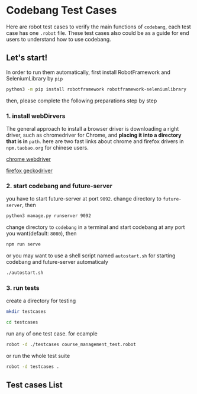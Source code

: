 # Codebang Test Cases
Here are robot test cases to verify the main functions of `codebang`, each test case has one `.robot` file. These test cases also could be as a guide for end users to understand how to use codebang.

## Let's start!
In order to run them automatically, first install RobotFramework and SeleniumLibrary by `pip`

```sh
python3 -m pip install robotframework robotframework-seleniumlibrary
```

then, please complete the following preparations step by step

### 1. install webDirvers
The general approach to install a browser driver is downloading a right driver, such as chromedriver for Chrome, and **placing it into a directory that is in** `path`. here are two fast links about chrome and firefox drivers in `npm.taobao.org` for chinese users.

[chrome webdriver](https://npm.taobao.org/mirrors/chromedriver/)

[firefox geckodriver](https://npm.taobao.org/mirrors/geckodriver/)

### 2. start codebang and future-server

you have to start future-server at port `9092`. change directory to `future-server`,
then
```sh
python3 manage.py runserver 9092
```

change directory to `codebang` in a terminal and start codebang at any port you want(default: `8080`), then
```sh
npm run serve
```

or you may want to use a shell script named `autostart.sh` for starting codebang and future-server automaticaly
```sh
./autostart.sh
``` 

### 3. run tests
create a directory for testing
```sh
mkdir testcases

cd testcases
```

run any of one test case. for ecample
```sh
robot -d ./testcases course_management_test.robot
```

or run the whole test suite
```sh
robot -d testcases .
```

## Test cases List

